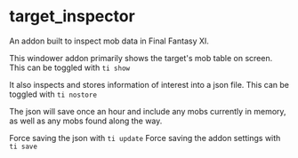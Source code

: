 # target_inspector

An addon built to inspect mob data in Final Fantasy XI.

This windower addon primarily shows the target's mob table on screen.
This can be toggled with `ti show`

It also inspects and stores information of interest into a json file.
This can be toggled with `ti nostore`

The json will save once an hour and include any mobs currently in memory,
as well as any mobs found along the way.

Force saving the json with `ti update`
Force saving the addon settings with `ti save`
